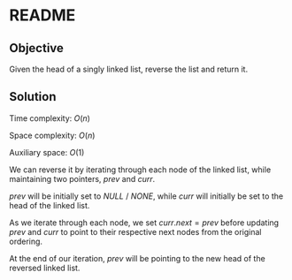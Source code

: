 # README

## Objective

Given the head of a singly linked list, reverse the list and return it.

## Solution

Time complexity: $O(n)$

Space complexity: $O(n)$

Auxiliary space: $O(1)$

We can reverse it by iterating through each node of the linked list,
while maintaining two pointers, $prev$ and $curr$.

$prev$ will be initially set to $NULL$ / $NONE$, while $curr$ will
initially be set to the head of the linked list.

As we iterate through each node, we set $curr.next = prev$ before updating
$prev$ and $curr$ to point to their respective next nodes from the original
ordering.

At the end of our iteration, $prev$ will be pointing to the new head of the
reversed linked list.
